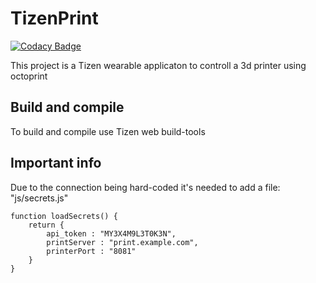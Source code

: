# TizenPrint

[![Codacy Badge](https://api.codacy.com/project/badge/Grade/2a6d51ee83b24970809c5a7ded3165c5)](https://app.codacy.com/app/RakNoel/TizenPrint?utm_source=github.com&utm_medium=referral&utm_content=RakNoel/TizenPrint&utm_campaign=Badge_Grade_Dashboard)

This project is a Tizen wearable applicaton to controll a 3d printer using octoprint

## Build and compile
To build and compile use Tizen web build-tools

## Important info
Due to the connection being hard-coded it's needed to add a file: "js/secrets.js"
```
function loadSecrets() {
    return {
   		api_token : "MY3X4M9L3T0K3N",
   		printServer : "print.example.com",
   		printerPort : "8081"
    }
}
```